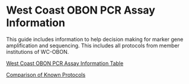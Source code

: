 # West Coast OBON PCR Assay Information
This guide includes information to help decision making for marker gene amplification and sequencing. This includes all protocols from member institutions of WC-OBON.

[West Coast OBON PCR Assay Information Table](https://github.com/marinednadude/west-coast-obon-protocols/blob/main/West%20Coast%20OBON%20Protocol%20List%20Active.csv)


[Comparison of Known Protocols](https://github.com/marinednadude/west-coast-obon-protocols/blob/main/Comparison%20of%20Known%20Protocols.csv)
